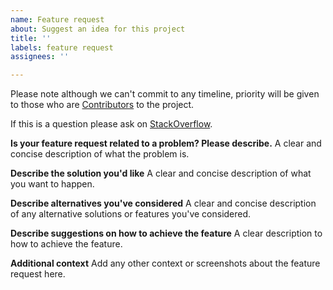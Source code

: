 ```yaml
---
name: Feature request
about: Suggest an idea for this project
title: ''
labels: feature request
assignees: ''

---
```


Please note although we can't commit to any timeline, priority will be given to those who are [Contributors](https://github.com/reactiveui/ReactiveUI#contribute ) to the project.

If this is a question please ask on [StackOverflow](https://stackoverflow.com/questions/tagged/reactiveui).

**Is your feature request related to a problem? Please describe.**
A clear and concise description of what the problem is.

**Describe the solution you'd like**
A clear and concise description of what you want to happen.

**Describe alternatives you've considered**
A clear and concise description of any alternative solutions or features you've considered.

**Describe suggestions on how to achieve the feature**
A clear description to how to achieve the feature.

**Additional context**
Add any other context or screenshots about the feature request here.
